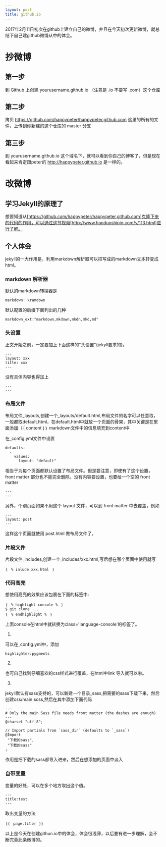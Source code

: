 ```yaml
---
layout: post
title: github.io
---
```

2017年2月11日初次在github上建立自己的微博，并且在今天初次更新微博，就总结下自己建github微博从中的体会。

# 抄微博

## 第一步

到 Github 上创建 yourusername.github.io （注意是 .io 不要写 .com）这个仓库

## 第二步

拷贝 https://github.com/happypeter/happypeter.github.com 这里的所有的文件，上传到你新建的这个仓库的 master 分支

## 第三步

到 yourusername.github.io 这个域名下，就可以看到你自己的博客了，但是现在看起来肯定跟peter的 http://happypeter.github.io 是一样的。

# 改微博

## 学习Jekyll的原理了
想要知道从[https://github.com/happypeter/happypeter.github.com]克隆下来的代码的作用，可以通过这节视频[http://www.haoduoshipin.com/v/113.html]进行了解。

## 个人体会

jekyll的一大作用是，利用markdown解析器可以把写成的markdown文本转变成html。

### markdown 解析器
默认的markdown转换器是
```
markdown: kramdown
```

默认配置的后缀下面列出的几种

```
markdown_ext:"markdown,mkdown,mkdn,mkd,md"
```
### 头设置

正文开始之前，一定要加上下面这样的"头设置"(jekyll要求的)。

```
---
layout: xxx
title: xxx
---
```
没有具体内容也得加上

```
---
---
```

### 布局文件

布局文件_layouts,创建一个_layouts/default.html,布局文件的名字可以任意取，一般都取default.html，在default.html中就放一个页面的骨架，其中关键是在里面添加｛｛ content ｝｝ markdown文件中的信息填充到content中

在_config.yml文件中设置

```
defaults:
  -
    values:
      layout: "default"

```
相当于为每个页面都默认设置了布局文件。但是要注意，即使有了这个设置，front matter 部分也不能完全删除。没有内容要设置，也要给一个空的 front matter
```
---
---
```

另外，个别页面如果不用这个 layout 文件，可以到 front matter 中去覆盖，例如

```
---
layout: post
---
```

这样这个页面就使用 post.html 做布局文件了。

### 片段文件

片段文件_includes,创建一个_includes/xxx.html,写后想在哪个页面中使用就写
```
｛　% inlude xxx.html　｝
```

### 代码高亮
想使用高亮的效果应该包裹在下面的标签中:

```
｛　% highlight console %　｝
$ git clone ...
｛　% endhighlight %　｝
```
上面console在html中就转换为class='language-console'的标签了。

1.
可以在_config.yml中，添加
```
highlighter:pygments
```

2.
也可自己找到仔细喜欢的css样式进行覆盖，在html中link 导入就可以啦。

3.
jekyll默认有sass支持的，可以新建一个目录_sass,把需要的sass下载下来，然后创建css/main.scss,然后在其中添加下面代码
```
---
# Only the main Sass file needs front matter (the dashes are enough)
---
@charset "utf-8";

// Import partials from `sass_dir` (defaults to `_sass`)
@Import
 "下载的sass",
 "下载的sass"
;
```
作用是把下载的sass都导入进来，然后在想添加的页面中淡入<link rel="stylesheet" href="css/main.css">

### 自带变量

变量的好处，可以在多个地方取出这个值。
```
---
title:test
---
```
取出变量的方法
```
｛｛　page.title　｝｝
```
以上是今天在创建githun.io中的体会，体会很浅薄，以后要有进一步理解，会不断完善此条微博的。
